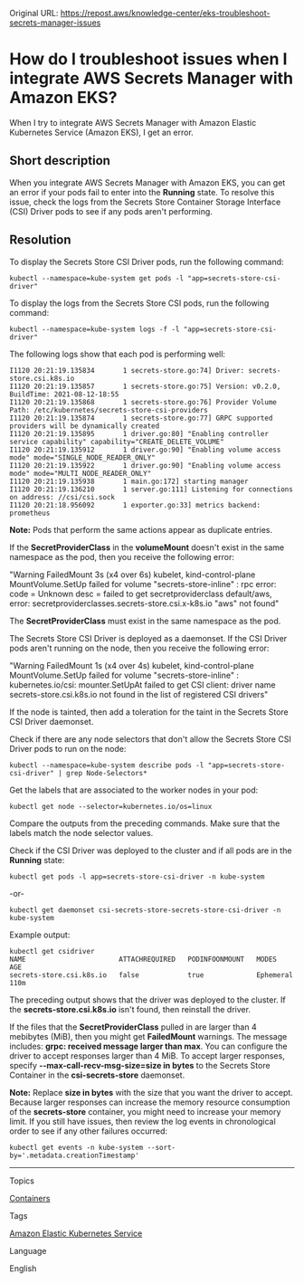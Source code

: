 Original URL: <https://repost.aws/knowledge-center/eks-troubleshoot-secrets-manager-issues>

# How do I troubleshoot issues when I integrate AWS Secrets Manager with Amazon EKS?

When I try to integrate AWS Secrets Manager with Amazon Elastic Kubernetes Service (Amazon EKS), I get an error.

## Short description

When you integrate AWS Secrets Manager with Amazon EKS, you can get an error if your pods fail to enter into the **Running** state. To resolve this issue, check the logs from the Secrets Store Container Storage Interface (CSI) Driver pods to see if any pods aren't performing.

## Resolution

To display the Secrets Store CSI Driver pods, run the following command:
    
    
    kubectl --namespace=kube-system get pods -l "app=secrets-store-csi-driver"

To display the logs from the Secrets Store CSI pods, run the following command:
    
    
    kubectl --namespace=kube-system logs -f -l "app=secrets-store-csi-driver"

The following logs show that each pod is performing well:
    
    
    I1120 20:21:19.135834       1 secrets-store.go:74] Driver: secrets-store.csi.k8s.io
    I1120 20:21:19.135857       1 secrets-store.go:75] Version: v0.2.0, BuildTime: 2021-08-12-18:55
    I1120 20:21:19.135868       1 secrets-store.go:76] Provider Volume Path: /etc/kubernetes/secrets-store-csi-providers
    I1120 20:21:19.135874       1 secrets-store.go:77] GRPC supported providers will be dynamically created
    I1120 20:21:19.135895       1 driver.go:80] "Enabling controller service capability" capability="CREATE_DELETE_VOLUME"
    I1120 20:21:19.135912       1 driver.go:90] "Enabling volume access mode" mode="SINGLE_NODE_READER_ONLY"
    I1120 20:21:19.135922       1 driver.go:90] "Enabling volume access mode" mode="MULTI_NODE_READER_ONLY"
    I1120 20:21:19.135938       1 main.go:172] starting manager
    I1120 20:21:19.136210       1 server.go:111] Listening for connections on address: //csi/csi.sock
    I1120 20:21:18.956092       1 exporter.go:33] metrics backend: prometheus

**Note:** Pods that perform the same actions appear as duplicate entries.

If the **SecretProviderClass** in the **volumeMount** doesn't exist in the same namespace as the pod, then you receive the following error:

"Warning FailedMount 3s (x4 over 6s) kubelet, kind-control-plane MountVolume.SetUp failed for volume "secrets-store-inline" : rpc error: code = Unknown desc = failed to get secretproviderclass default/aws, error: secretproviderclasses.secrets-store.csi.x-k8s.io "aws" not found"

The **SecretProviderClass** must exist in the same namespace as the pod.

The Secrets Store CSI Driver is deployed as a daemonset. If the CSI Driver pods aren't running on the node, then you receive the following error:

"Warning FailedMount 1s (x4 over 4s) kubelet, kind-control-plane MountVolume.SetUp failed for volume "secrets-store-inline" : kubernetes.io/csi: mounter.SetUpAt failed to get CSI client: driver name secrets-store.csi.k8s.io not found in the list of registered CSI drivers"

If the node is tainted, then add a toleration for the taint in the Secrets Store CSI Driver daemonset.

Check if there are any node selectors that don't allow the Secrets Store CSI Driver pods to run on the node:
    
    
    kubectl --namespace=kube-system describe pods -l "app=secrets-store-csi-driver" | grep Node-Selectors*

Get the labels that are associated to the worker nodes in your pod:
    
    
    kubectl get node --selector=kubernetes.io/os=linux

Compare the outputs from the preceding commands. Make sure that the labels match the node selector values.

Check if the CSI Driver was deployed to the cluster and if all pods are in the **Running** state:
    
    
    kubectl get pods -l app=secrets-store-csi-driver -n kube-system

-or-
    
    
    kubectl get daemonset csi-secrets-store-secrets-store-csi-driver -n kube-system

Example output:
    
    
    kubectl get csidriver
    NAME                       ATTACHREQUIRED   PODINFOONMOUNT   MODES       AGE
    secrets-store.csi.k8s.io   false            true             Ephemeral   110m

The preceding output shows that the driver was deployed to the cluster. If the **secrets-store.csi.k8s.io** isn't found, then reinstall the driver.

If the files that the **SecretProviderClass** pulled in are larger than 4 mebibytes (MiB), then you might get **FailedMount** warnings. The message includes: **grpc: received message larger than max**. You can configure the driver to accept responses larger than 4 MiB. To accept larger responses, specify **\--max-call-recv-msg-size=size in bytes** to the Secrets Store Container in the **csi-secrets-store** daemonset.

**Note:** Replace **size in bytes** with the size that you want the driver to accept. Because larger responses can increase the memory resource consumption of the **secrets-store** container, you might need to increase your memory limit. If you still have issues, then review the log events in chronological order to see if any other failures occurred:
    
    
    kubectl get events -n kube-system --sort-by='.metadata.creationTimestamp'

* * *

Topics

[Containers](<https://repost.aws/topics/TAgOdRefu6ShempO3dWPEofg/containers>)

Tags

[Amazon Elastic Kubernetes Service](<https://repost.aws/tags/TA4IvCeWI1TE66q4jEj4Z9zg/amazon-elastic-kubernetes-service>)

Language

English
